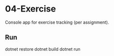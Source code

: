 # 04-Exercise
Console app for exercise tracking (per assignment).
## Run
dotnet restore
dotnet build
dotnet run
